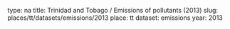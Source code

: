 type: na
title: Trinidad and Tobago / Emissions of pollutants (2013)
slug: places/tt/datasets/emissions/2013
place: tt
dataset: emissions
year: 2013
